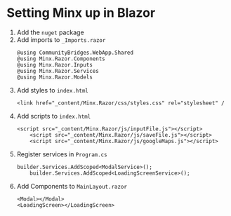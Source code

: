 # Setting Minx up in Blazor

1. Add the `nuget` package
2. Add imports to `_Imports.razor`
	```
	@using CommunityBridges.WebApp.Shared
	@using Minx.Razor.Components
	@using Minx.Razor.Inputs
	@using Minx.Razor.Services
	@using Minx.Razor.Models
	```
3. Add styles to `index.html`
	```
	<link href="_content/Minx.Razor/css/styles.css" rel="stylesheet" /
	```
4. Add scripts to `index.html`
	```
	<script src="_content/Minx.Razor/js/inputFile.js"></script>
    	<script src="_content/Minx.Razor/js/saveFile.js"></script>
    	<script src="_content/Minx.Razor/js/googleMaps.js"></script>
	```
5. Register services in `Program.cs`
	```
	builder.Services.AddScoped<ModalService>();
        builder.Services.AddScoped<LoadingScreenService>();
	```
6. Add Components to `MainLayout.razor`
	```
	<Modal></Modal>
	<LoadingScreen></LoadingScreen>
	```

